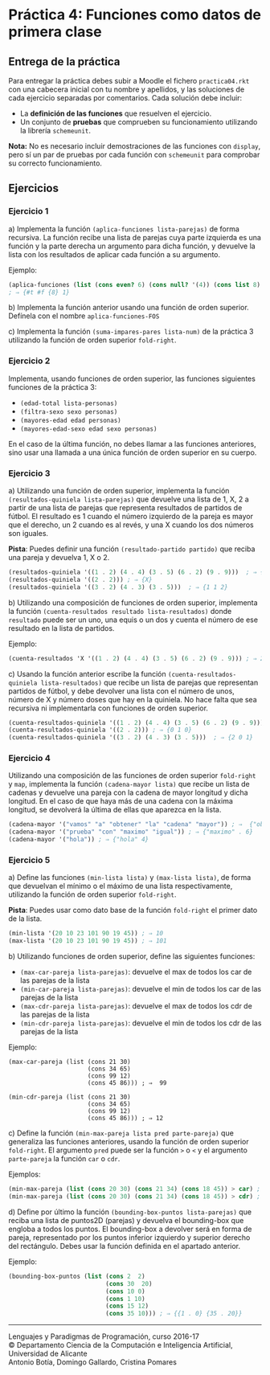 # Práctica 4: Funciones como datos de primera clase

## Entrega de la práctica

Para entregar la práctica debes subir a Moodle el fichero
`practica04.rkt` con una cabecera inicial con tu nombre y apellidos, y
las soluciones de cada ejercicio separadas por comentarios. Cada
solución debe incluir:

- La **definición de las funciones** que resuelven el ejercicio.
- Un conjunto de **pruebas** que comprueben su funcionamiento
  utilizando la librería `schemeunit`.
  
**Nota:** No es necesario incluir demostraciones de las funciones con
`display`, pero sí un par de pruebas por cada función con `schemeunit`
para comprobar su correcto funcionamiento.

## Ejercicios

### Ejercicio 1

a) Implementa la función `(aplica-funciones lista-parejas)` de forma
recursiva. La función recibe una lista de parejas cuya parte izquierda
es una función y la parte derecha un argumento para dicha función, y
devuelve la lista con los resultados de aplicar cada función a su
argumento.

Ejemplo:

```scheme
(aplica-funciones (list (cons even? 6) (cons null? '(4)) (cons list 8) (cons car '(1 2 3))  
; ⇒ {#t #f {8} 1}
```

b) Implementa la función anterior usando una función de orden
superior. Defínela con el nombre `aplica-funciones-FOS`

c) Implementa la función `(suma-impares-pares lista-num)` de la
práctica 3 utilizando la función de orden superior `fold-right`.

### Ejercicio 2

Implementa, usando funciones de orden superior, las funciones
siguientes funciones de la práctica 3:

- `(edad-total lista-personas)`
- `(filtra-sexo sexo personas)`
- `(mayores-edad edad personas)`
- `(mayores-edad-sexo edad sexo personas)`

En el caso de la última función, no debes llamar a las funciones
anteriores, sino usar una llamada a una única función de orden
superior en su cuerpo.


### Ejercicio 3

a) Utilizando una función de orden superior, implementa la función
`(resultados‐quiniela lista‐parejas)` que devuelve una lista de 1, X,
2 a partir de una lista de parejas que representa resultados de
partidos de fútbol. El resultado es 1 cuando el número izquierdo de la
pareja es mayor que el derecho, un 2 cuando es al revés, y una X
cuando los dos números son iguales.

**Pista**: Puedes definir una función `(resultado-partido partido)`
  que reciba una pareja y devuelva 1, X o 2.

```scheme
(resultados-quiniela '((1 . 2) (4 . 4) (3 . 5) (6 . 2) (9 . 9)))  ; ⇒ {2 X 2 1 X}
(resultados-quiniela '((2 . 2))) ; ⇒ {X}
(resultados-quiniela '((3 . 2) (4 . 3) (3 . 5)))  ; ⇒ {1 1 2}
```

b) Utilizando una composición de funciones de orden superior,
implementa la función `(cuenta-resultados resultado lista-resultados)`
donde `resultado` puede ser un uno, una equis o un dos y cuenta el
número de ese resultado en la lista de partidos.

Ejemplo:

```scheme
(cuenta-resultados 'X '((1 . 2) (4 . 4) (3 . 5) (6 . 2) (9 . 9))) ; ⇒ 2
```

c) Usando la función anterior escribe la función
`(cuenta-resultados-quiniela lista-resultados)` que recibe un lista de
parejas que representan partidos de fútbol, y debe devolver una lista
con el número de unos, número de X y número doses que hay en la
quiniela. No hace falta que sea recursiva ni implementarla con
funciones de orden superior.


```scheme
(cuenta-resultados-quiniela '((1 . 2) (4 . 4) (3 . 5) (6 . 2) (9 . 9)))  ; ⇒ {1 2 2}
(cuenta-resultados-quiniela '((2 . 2))) ; ⇒ {0 1 0}
(cuenta-resultados-quiniela '((3 . 2) (4 . 3) (3 . 5)))  ; ⇒ {2 0 1}
```

### Ejercicio 4

Utilizando una composición de las funciones de orden superior
`fold-right` y `map`, implementa la función `(cadena-mayor lista)` que
recibe un lista de cadenas y devuelve una pareja con la cadena de
mayor longitud y dicha longitud.  En el caso de que haya más de una
cadena con la máxima longitud, se devolverá la última de ellas que
aparezca en la lista.

```scheme
(cadena-mayor '("vamos" "a" "obtener" "la" "cadena" "mayor")) ; ⇒  {"obtener" . 7}  
(cadena-mayor '("prueba" "con" "maximo" "igual")) ; ⇒ {"maximo" . 6} 
(cadena-mayor '("hola")) ; ⇒ {"hola" 4} 
``` 

### Ejercicio 5

a) Define las funciones `(min-lista lista)` y `(max-lista lista)`,
de forma que devuelvan el mínimo o el máximo de una lista respectivamente,
utilizando la función de orden superior `fold-right`.

**Pista**: Puedes usar como dato base de la función `fold-right`
el primer dato de la lista.

```scheme
(min-lista '(20 10 23 101 90 19 45)) ; ⇒ 10
(max-lista '(20 10 23 101 90 19 45)) ; ⇒ 101
```

b) Utilizando funciones de orden superior, define las siguientes funciones:

- `(max-car-pareja lista-parejas)`: devuelve el max de todos los car de las parejas de la lista
- `(min-car-pareja lista-parejas)`: devuelve el min de todos los car de las parejas de la lista
- `(max-cdr-pareja lista-parejas)`: devuelve el max de todos los cdr de las parejas de la lista
- `(min-cdr-pareja lista-parejas)`: devuelve el min de todos los cdr de las parejas de la lista

Ejemplo:

```scehem
(max-car-pareja (list (cons 21 30)
                      (cons 34 65)
                      (cons 99 12)
                      (cons 45 86))) ; ⇒  99

(min-cdr-pareja (list (cons 21 30)
                      (cons 34 65)
                      (cons 99 12)
                      (cons 45 86))) ; ⇒ 12
```


c) Define la función `(min-max-pareja lista pred parte-pareja)` que
generaliza las funciones anteriores, usando la función de orden
superior `fold-right`. El argumento `pred` puede ser la función `>` o
`<` y el argumento `parte-pareja` la función `car` o `cdr`.

Ejemplos:

```scheme
(min-max-pareja (list (cons 20 30) (cons 21 34) (cons 18 45)) > car) ; ⇒ 21
(min-max-pareja (list (cons 20 30) (cons 21 34) (cons 18 45)) > cdr) ; ⇒ 45)
```

d) Define por último la función `(bounding-box-puntos lista-parejas)`
que reciba una lista de puntos2D (parejas) y devuelva el bounding-box
que engloba a todos los puntos.  El bounding-box a devolver será en
forma de pareja, representado por los puntos inferior izquierdo y
superior derecho del rectángulo. Debes usar la función definida
en el apartado anterior.

Ejemplo:

```scheme
(bounding-box-puntos (list (cons 2  2) 
                           (cons 30  20)
                           (cons 10 0)
                           (cons 1 10)
                           (cons 15 12)
                           (cons 35 10))) ; ⇒ {{1 . 0} {35 . 20}}
```

----

Lenguajes y Paradigmas de Programación, curso 2016-17  
© Departamento Ciencia de la Computación e Inteligencia Artificial, Universidad de Alicante  
Antonio Botía, Domingo Gallardo, Cristina Pomares  

